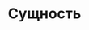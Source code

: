---
layout: tag
title: Сущность
titles: Сущности
slug: essentia
priority: 99
description: Сущности — это то, на что указывают слова.
sortby: title
heading: true
---
